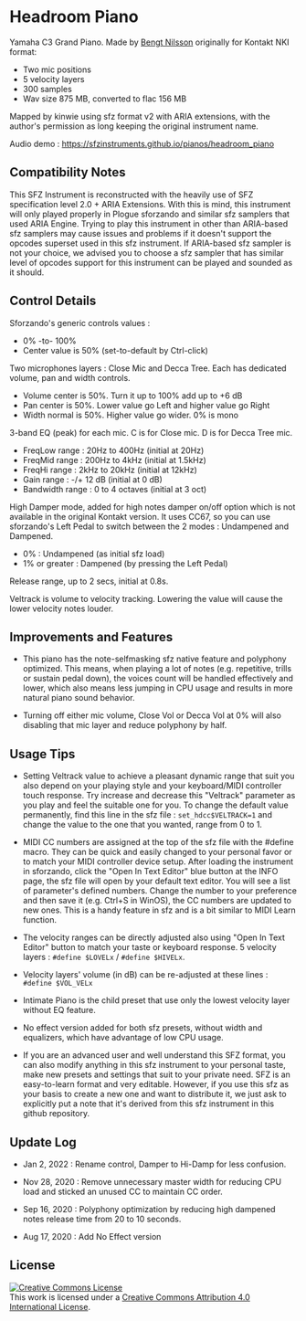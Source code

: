 # Headroom Piano

Yamaha C3 Grand Piano.
Made by [Bengt Nilsson] originally for Kontakt NKI format:

- Two mic positions
- 5 velocity layers
- 300 samples
- Wav size 875 MB, converted to flac 156 MB

Mapped by kinwie using sfz format v2 with ARIA extensions,
with the author's permission as long keeping the original instrument name.

Audio demo : https://sfzinstruments.github.io/pianos/headroom_piano


## Compatibility Notes

This SFZ Instrument is reconstructed with the heavily use of SFZ specification level 2.0 + ARIA Extensions. With this is mind, this instrument will only played properly in Plogue sforzando and similar sfz samplers that used ARIA Engine. Trying to play this instrument in other than ARIA-based sfz samplers may cause issues and problems if it doesn't support the opcodes superset used in this sfz instrument. If ARIA-based sfz sampler is not your choice, we advised you to choose a sfz sampler that has similar level of opcodes support for this instrument can be played and sounded as it should.


## Control Details

Sforzando's generic controls values :
- 0% -to- 100%
- Center value is 50% (set-to-default by Ctrl-click)

Two microphones layers : Close Mic and Decca Tree.
Each has dedicated volume, pan and width controls.

- Volume center is 50%. Turn it up to 100% add up to +6 dB
- Pan center is 50%. Lower value go Left and higher value go Right
- Width normal is 50%. Higher value go wider. 0% is mono

3-band EQ (peak) for each mic.
C is for Close mic.
D is for Decca Tree mic.

- FreqLow range : 20Hz to 400Hz (initial at 20Hz)
- FreqMid range : 200Hz to 4kHz (initial at 1.5kHz)
- FreqHi range : 2kHz to 20kHz (initial at 12kHz)
- Gain range : -/+ 12 dB (initial at 0 dB)
- Bandwidth range : 0 to 4 octaves (initial at 3 oct)

High Damper mode, added for high notes damper on/off option which is not available in the original Kontakt version.
It uses CC67, so you can use sforzando's Left Pedal to switch between the 2 modes : Undampened and Dampened.
- 0% : Undampened (as initial sfz load)
- 1% or greater : Dampened (by pressing the Left Pedal)

Release range, up to 2 secs, initial at 0.8s.

Veltrack is volume to velocity tracking. Lowering the value will cause the lower velocity notes louder.


## Improvements and Features

- This piano has the note-selfmasking sfz native feature and polyphony optimized. This means, when playing a lot of notes (e.g. repetitive, trills or sustain pedal down), the voices count will be handled effectively and lower, which also means less jumping in CPU usage and results in more natural piano sound behavior.

- Turning off either mic volume, Close Vol or Decca Vol at 0% will also disabling that mic layer and reduce polyphony by half.


## Usage Tips

- Setting Veltrack value to achieve a pleasant dynamic range that suit you also depend on your playing style and your keyboard/MIDI controller touch response. Try increase and decrease this "Veltrack" parameter as you play and feel the suitable one for you. To change the default value permanently, find this line in the sfz file : `set_hdcc$VELTRACK=1` and change the value to the one that you wanted, range from 0 to 1.

- MIDI CC numbers are assigned at the top of the sfz file with the #define macro. They can be quick and easily changed to your personal favor or to match your MIDI controller device setup. After loading the instrument in sforzando, click the "Open In Text Editor" blue button at the INFO page, the sfz file will open by your default text editor. You will see a list of parameter's defined numbers. Change the number to your preference and then save it (e.g. Ctrl+S in WinOS), the CC numbers are updated to new ones. This is a handy feature in sfz and is a bit similar to MIDI Learn function.

- The velocity ranges can be directly adjusted also using "Open In Text Editor" button to match your taste or keyboard response. 5 velocity layers : `#define $LOVELx` /  `#define $HIVELx`.

- Velocity layers' volume (in dB) can be re-adjusted at these lines : `#define $VOL_VELx`

- Intimate Piano is the child preset that use only the lowest velocity layer without EQ feature.

- No effect version added for both sfz presets, without width and equalizers, which have advantage of low CPU usage.

- If you are an advanced user and well understand this SFZ format, you can also modify anything in this sfz instrument to your personal taste, make new presets and settings that suit to your private need. SFZ is an easy-to-learn format and very editable. However, if you use this sfz as your basis to create a new one and want to distribute it, we just ask to explicitly put a note that it's derived from this sfz instrument in this github repository.


## Update Log

- Jan 2, 2022 : Rename control, Damper to Hi-Damp for less confusion.

- Nov 28, 2020 : Remove unnecessary master width for reducing CPU load and sticked an unused CC to maintain CC order.

- Sep 16, 2020 : Polyphony optimization by reducing high dampened notes release time from 20 to 10 seconds.

- Aug 17, 2020 : Add No Effect version


## License

<a rel="license" href="http://creativecommons.org/licenses/by/4.0/">
<img alt="Creative Commons License" style="border-width:0"
src="https://i.creativecommons.org/l/by/4.0/88x31.png" /></a><br />
This work is licensed under a <a rel="license"
href="http://creativecommons.org/licenses/by/4.0/">
Creative Commons Attribution 4.0 International License</a>.

[Bengt Nilsson]: http://www.bengtnilsson.com/samplelibraries.html

